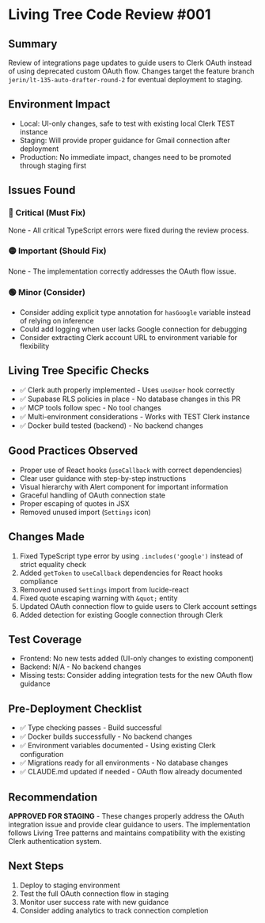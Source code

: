 # Living Tree Code Review #001

## Summary

Review of integrations page updates to guide users to Clerk OAuth instead of using deprecated custom OAuth flow. Changes target the feature branch `jerin/lt-135-auto-drafter-round-2` for eventual deployment to staging.

## Environment Impact

- Local: UI-only changes, safe to test with existing local Clerk TEST instance
- Staging: Will provide proper guidance for Gmail connection after deployment
- Production: No immediate impact, changes need to be promoted through staging first

## Issues Found

### 🔴 Critical (Must Fix)

None - All critical TypeScript errors were fixed during the review process.

### 🟡 Important (Should Fix)

None - The implementation correctly addresses the OAuth flow issue.

### 🟢 Minor (Consider)

- Consider adding explicit type annotation for `hasGoogle` variable instead of relying on inference
- Could add logging when user lacks Google connection for debugging
- Consider extracting Clerk account URL to environment variable for flexibility

## Living Tree Specific Checks

- ✅ Clerk auth properly implemented - Uses `useUser` hook correctly
- ✅ Supabase RLS policies in place - No database changes in this PR
- ✅ MCP tools follow spec - No tool changes
- ✅ Multi-environment considerations - Works with TEST Clerk instance
- ✅ Docker build tested (backend) - No backend changes

## Good Practices Observed

- Proper use of React hooks (`useCallback` with correct dependencies)
- Clear user guidance with step-by-step instructions
- Visual hierarchy with Alert component for important information
- Graceful handling of OAuth connection state
- Proper escaping of quotes in JSX
- Removed unused import (`Settings` icon)

## Changes Made

1. Fixed TypeScript type error by using `.includes('google')` instead of strict equality check
2. Added `getToken` to `useCallback` dependencies for React hooks compliance
3. Removed unused `Settings` import from lucide-react
4. Fixed quote escaping warning with `&quot;` entity
5. Updated OAuth connection flow to guide users to Clerk account settings
6. Added detection for existing Google connection through Clerk

## Test Coverage

- Frontend: No new tests added (UI-only changes to existing component)
- Backend: N/A - No backend changes
- Missing tests: Consider adding integration tests for the new OAuth flow guidance

## Pre-Deployment Checklist

- ✅ Type checking passes - Build successful
- ✅ Docker builds successfully - No backend changes
- ✅ Environment variables documented - Using existing Clerk configuration
- ✅ Migrations ready for all environments - No database changes
- ✅ CLAUDE.md updated if needed - OAuth flow already documented

## Recommendation

**APPROVED FOR STAGING** - These changes properly address the OAuth integration issue and provide clear guidance to users. The implementation follows Living Tree patterns and maintains compatibility with the existing Clerk authentication system.

## Next Steps

1. Deploy to staging environment
2. Test the full OAuth connection flow in staging
3. Monitor user success rate with new guidance
4. Consider adding analytics to track connection completion
